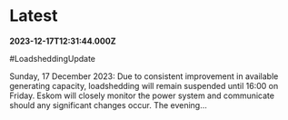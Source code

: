 # Latest

**2023-12-17T12:31:44.000Z**

\#LoadsheddingUpdate 

Sunday, 17 December 2023: Due to consistent improvement in available generating capacity, loadshedding will remain suspended until 16:00 on Friday. Eskom will closely monitor the power system and communicate should any significant changes occur. The evening…
